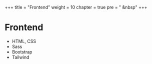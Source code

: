 +++
title = "Frontend"
weight = 10
chapter = true
pre = "<i class='fas fa-book-open'></i> &nbsp"
+++

# **Frontend**

- HTML, CSS
- Sass
- Bootstrap
- Tailwind
